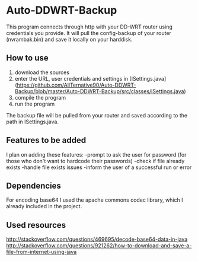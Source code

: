 Auto-DDWRT-Backup
=================

This program connects through http with your DD-WRT router using credentials you provide.
It will pull the config-backup of your router (nvrambak.bin) and save it locally on your harddisk.


How to use
----------------------------
1. download the sources
2. enter the URL, user credentials and settings in [ISettings.java] (https://github.com/AllTernative90/Auto-DDWRT-Backup/blob/master/Auto-DDWRT-Backup/src/classes/ISettings.java)
3. compile the program
4. run the program

The backup file will be pulled from your router and saved according to the path in ISettings.java.


Features to be added
----------------------------
I plan on adding these features:
-prompt to ask the user for password (for those who don't want to hardcode their passwords)
-check if file already exists
-handle file exists issues
-inform the user of a successful run or error


Dependencies
----------------------------
For encoding base64 I used the apache commons codec library, which I already included in the project.


Used resources
----------------------------
http://stackoverflow.com/questions/469695/decode-base64-data-in-java
http://stackoverflow.com/questions/921262/how-to-download-and-save-a-file-from-internet-using-java
